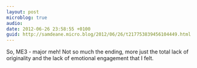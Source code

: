 ```yaml
---
layout: post
microblog: true
audio: 
date: 2012-06-26 23:58:55 +0100
guid: http://samdeane.micro.blog/2012/06/26/t217753839456104449.html
---
```

So, ME3 - major meh! Not so much the ending, more just the total lack of originality and the lack of emotional engagement that I felt.
